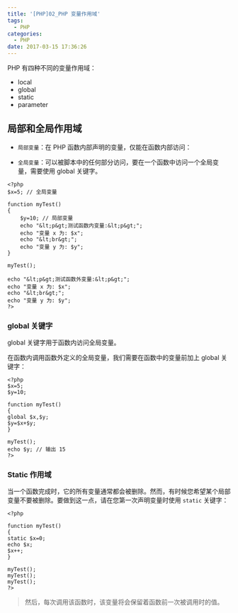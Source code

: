 ```yaml
---
title: '[PHP]02_PHP 变量作用域'
tags:
  - PHP
categories:
  - PHP
date: 2017-03-15 17:36:26
---
```


PHP 有四种不同的变量作用域：

- local
- global
- static
- parameter
&nbsp;

## 局部和全局作用域

- `局部变量`：在 PHP 函数内部声明的变量，仅能在函数内部访问：

- `全局变量`：可以被脚本中的任何部分访问，要在一个函数中访问一个全局变量，需要使用 global 关键字。

```
<?php 
$x=5; // 全局变量 

function myTest() 
{ 
    $y=10; // 局部变量 
    echo "&lt;p&gt;测试函数内变量:&lt;p&gt;"; 
    echo "变量 x 为: $x"; 
    echo "&lt;br&gt;"; 
    echo "变量 y 为: $y"; 
}  

myTest(); 

echo "&lt;p&gt;测试函数外变量:&lt;p&gt;"; 
echo "变量 x 为: $x"; 
echo "&lt;br&gt;"; 
echo "变量 y 为: $y"; 
?>
```
### global 关键字

global 关键字用于函数内访问全局变量。

在函数内调用函数外定义的全局变量，我们需要在函数中的变量前加上 global 关键字：

```
<?php
$x=5;
$y=10;

function myTest()
{
global $x,$y;
$y=$x+$y;
}

myTest();
echo $y; // 输出 15
?>
```

### Static 作用域

当一个函数完成时，它的所有变量通常都会被删除。然而，有时候您希望某个局部变量不要被删除。要做到这一点，请在您第一次声明变量时使用 `static` 关键字：

```
<?php

function myTest()
{
static $x=0;
echo $x;
$x++;
}

myTest();
myTest();
myTest();
?>
```

> 然后，每次调用该函数时，该变量将会保留着函数前一次被调用时的值。
